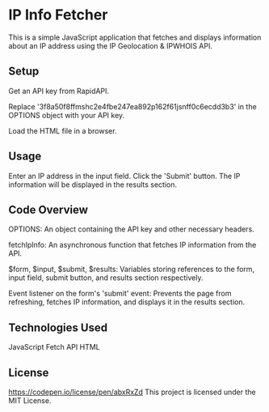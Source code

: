 # IP Info Fetcher

This is a simple JavaScript application that fetches and displays information about an IP address using the IP Geolocation & IPWHOIS API.

## Setup

Get an API key from RapidAPI.

Replace '3f8a50f8ffmshc2e4fbe247ea892p162f61jsnff0c6ecdd3b3' in the OPTIONS object with your API key.

Load the HTML file in a browser.

## Usage

Enter an IP address in the input field.
Click the 'Submit' button.
The IP information will be displayed in the results section.

## Code Overview

OPTIONS: An object containing the API key and other necessary headers.

fetchIpInfo: An asynchronous function that fetches IP information from the API.

$form, $input, $submit, $results: Variables storing references to the form, input field, submit button, and results section respectively.

Event listener on the form's 'submit' event: Prevents the page from refreshing, fetches IP information, and displays it in the results section.

## Technologies Used

JavaScript
Fetch API
HTML

## License
https://codepen.io/license/pen/abxRxZd
This project is licensed under the MIT License.
